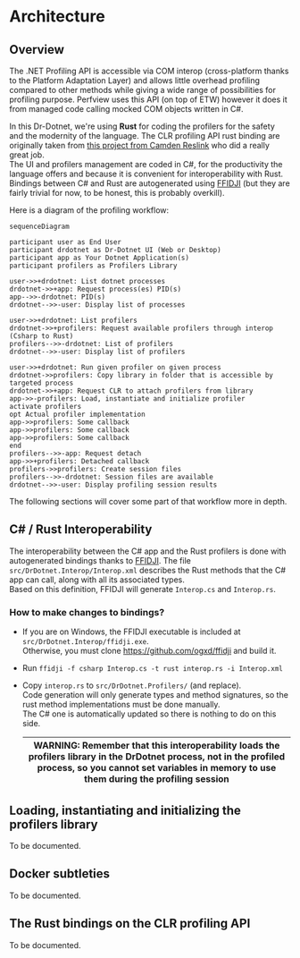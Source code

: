 # Architecture

## Overview

The .NET Profiling API is accessible via COM interop (cross-platform thanks to the Platform Adaptation Layer) and allows little overhead profiling compared to other methods while giving a wide range of possibilities for profiling purpose. Perfview uses this API (on top of ETW) however it does it from managed code calling mocked COM objects written in C#.     

In this Dr-Dotnet, we're using **Rust** for coding the profilers for the safety and the modernity of the language. The CLR profiling API rust binding are originally taken from [this project from Camden Reslink](https://github.com/camdenreslink/clr-profiler) who did a really great job.    
The UI and profilers management are coded in C#, for the productivity the language offers and because it is convenient for interoperability with Rust. Bindings between C# and Rust are autogenerated using [FFIDJI](https://github.com/ogxd/ffidji) (but they are fairly trivial for now, to be honest, this is probably overkill).

Here is a diagram of the profiling workflow:
```mermaid
sequenceDiagram

participant user as End User
participant drdotnet as Dr-Dotnet UI (Web or Desktop)
participant app as Your Dotnet Application(s)
participant profilers as Profilers Library

user->>+drdotnet: List dotnet processes
drdotnet->>+app: Request process(es) PID(s)
app-->>-drdotnet: PID(s)
drdotnet-->>-user: Display list of processes

user->>+drdotnet: List profilers
drdotnet->>+profilers: Request available profilers through interop (Csharp to Rust)
profilers-->>-drdotnet: List of profilers
drdotnet-->>-user: Display list of profilers

user->>+drdotnet: Run given profiler on given process
drdotnet->>profilers: Copy library in folder that is accessible by targeted process
drdotnet->>+app: Request CLR to attach profilers from library
app->>-profilers: Load, instantiate and initialize profiler
activate profilers
opt Actual profiler implementation
app->>profilers: Some callback
app->>profilers: Some callback
app->>profilers: Some callback
end
profilers-->>-app: Request detach
app->>+profilers: Detached callback
profilers->>profilers: Create session files
profilers-->>-drdotnet: Session files are available
drdotnet-->>-user: Display profiling session results
```

The following sections will cover some part of that workflow more in depth.

## C# / Rust Interoperability

The interoperability between the C# app and the Rust profilers is done with autogenerated bindings thanks to [FFIDJI](https://github.com/ogxd/ffidji).
The file `src/DrDotnet.Interop/Interop.xml` describes the Rust methods that the C# app can call, along with all its associated types.    
Based on this definition, FFIDJI will generate `Interop.cs` and `Interop.rs`.

### How to make changes to bindings?
- If you are on Windows, the FFIDJI executable is included at `src/DrDotnet.Interop/ffidji.exe`.  
Otherwise, you must clone https://github.com/ogxd/ffidji and build it.
- Run `ffidji -f csharp Interop.cs -t rust interop.rs -i Interop.xml`
- Copy `interop.rs` to `src/DrDotnet.Profilers/` (and replace).  
Code generation will only generate types and method signatures, so the rust method implementations must be done manually.  
The C# one is automatically updated so there is nothing to do on this side.

  | WARNING: Remember that this interoperability loads the profilers library in the DrDotnet process, not in the profiled process, so you cannot set variables in memory to use them during the profiling session |
  | ------------------------------------------------------------------------------------------------------------------------------------------------------------------------------------------------------------- |

## Loading, instantiating and initializing the profilers library

To be documented.

## Docker subtleties

To be documented.

## The Rust bindings on the CLR profiling API

To be documented.